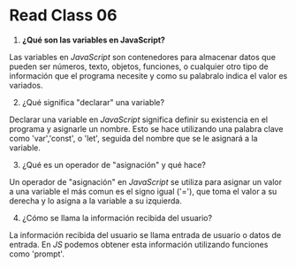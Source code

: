 # Read Class 06

1. **¿Qué son las variables en JavaScript?**

Las variables en *JavaScript* son contenedores para almacenar datos que pueden ser números, texto, objetos, funciones, o cualquier otro tipo de información que el programa necesite y como su palabralo indica el valor es variados.

2. ¿Qué significa "declarar" una variable?

Declarar una variable en *JavaScript* significa definir su existencia en el programa y asignarle un nombre. Esto se hace utilizando una palabra clave como 'var','const', o 'let', seguida del nombre que se le asignará a la variable.

3. ¿Qué es un operador de "asignación" y qué hace?

Un operador de "asignación" en *JavaScript* se utiliza para asignar un valor a una variable el más comun es el signo igual ('='), que toma el valor a su derecha y lo asigna a la variable a su izquierda.

4. ¿Cómo se llama la información recibida del usuario?

La información recibida del usuario se llama entrada de usuario o datos de entrada. En *JS* podemos obtener esta información utilizando funciones como 'prompt'.